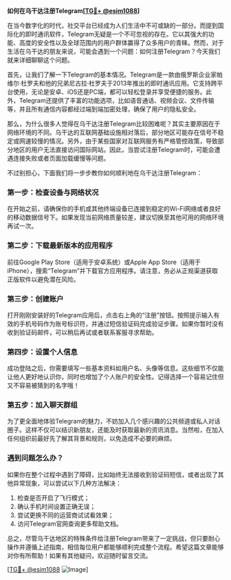 **如何在乌干达注册Telegram[[TG💪+ @esim1088](https://t.me/s/esim1088)]**

在当今数字化的时代，社交平台已经成为人们生活中不可或缺的一部分。而提到国际化的即时通讯软件，Telegram无疑是一个不可忽视的存在。它以其强大的功能、高度的安全性以及全球范围内的用户群体赢得了众多用户的青睐。然而，对于生活在乌干达的朋友来说，可能会遇到一个问题：如何注册Telegram？今天我们就来详细聊聊这个问题。

首先，让我们了解一下Telegram的基本情况。Telegram是一款由俄罗斯企业家帕维尔·杜罗夫和他的兄弟尼古拉·杜罗夫于2013年推出的即时通讯应用。它支持跨平台使用，无论是安卓、iOS还是PC端，都可以轻松登录并享受便捷的服务。此外，Telegram还提供了丰富的功能选项，比如语音通话、视频会议、文件传输等，并且所有通信内容都经过端到端加密处理，确保了用户的隐私安全。

那么，为什么很多人觉得在乌干达注册Telegram比较困难呢？其实主要原因在于网络环境的不同。乌干达的互联网基础设施相对落后，部分地区可能存在信号不稳定或网速较慢的情况。另外，由于某些国家对互联网服务有严格管控政策，导致部分地区的用户无法直接访问国际网站。因此，当尝试注册Telegram时，可能会遭遇连接失败或者页面加载缓慢等问题。

不过别担心，下面我们将一步步教你如何顺利地在乌干达注册Telegram：

### 第一步：检查设备与网络状况

在开始之前，请确保你的手机或其他终端设备已连接到稳定的Wi-Fi网络或者良好的移动数据信号下。如果发现当前网络质量较差，建议切换至其他可用的网络环境再试一次。

### 第二步：下载最新版本的应用程序

前往Google Play Store（适用于安卓系统）或Apple App Store（适用于iPhone），搜索“Telegram”并下载官方应用程序。请注意，务必从正规渠道获取正版软件以避免潜在风险。

### 第三步：创建账户

打开刚刚安装好的Telegram应用后，点击右上角的“注册”按钮。按照提示输入有效的手机号码作为账号标识符，并通过短信验证码完成验证步骤。如果你暂时没有收到验证码邮件，可以稍后再试或者联系客服寻求帮助。

### 第四步：设置个人信息

成功登陆之后，你需要填写一些基本资料如用户名、头像等信息。这些细节不仅能让他人更好地认识你，同时也增加了个人账户的安全性。记得选择一个容易记住但又不容易被猜到的名字哦！

### 第五步：加入聊天群组

为了更全面地体验Telegram的魅力，不妨加入几个感兴趣的公共频道或私人对话圈子。这样不仅可以结识新朋友，还能及时获取最新的资讯消息。当然啦，在加入任何组织前最好先了解其背景和规则，以免造成不必要的麻烦。

### 遇到问题怎么办？

如果你在整个过程中遇到了障碍，比如始终无法接收到验证码短信，或者出现了其他异常现象，可以尝试以下几种方法解决：
1. 检查是否开启了飞行模式；
2. 确认手机时间设置正确无误；
3. 尝试更换不同的运营商试试看效果；
4. 访问Telegram官网查询更多帮助文档。

总之，尽管乌干达地区的特殊条件给注册Telegram带来了一定挑战，但只要耐心操作并遵循上述指南，相信每位用户都能够顺利完成整个流程。希望这篇文章能够对你有所帮助！如果有其他疑问，欢迎随时留言交流。

[[TG💪+ @esim1088](https://t.me/s/esim1088) ![Image](https://i.postimg.cc/4NQfJmqS/Snipaste-2025-05-13-00-14-12.png)]